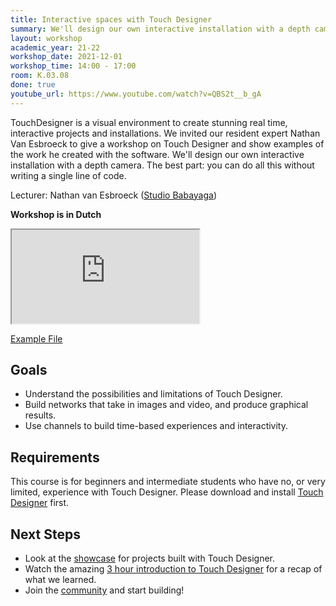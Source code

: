```yaml
---
title: Interactive spaces with Touch Designer
summary: We'll design our own interactive installation with a depth camera.
layout: workshop
academic_year: 21-22
workshop_date: 2021-12-01
workshop_time: 14:00 - 17:00
room: K.03.08
done: true
youtube_url: https://www.youtube.com/watch?v=QBS2t__b_gA
---
```


TouchDesigner is a visual environment to create stunning real time, interactive projects and installations. We invited our resident expert Nathan Van Esbroeck to give a workshop on Touch Designer and show examples of the work he created with the software. We'll design our own interactive installation with a depth camera. The best part: you can do all this without writing a single line of code.

Lecturer: Nathan van Esbroeck ([Studio Babayaga](http://studio.babayaga.be))

**Workshop is in Dutch**

<div class="embed-responsive embed-responsive-16by9">
  <iframe class="embed-responsive-item" src="https://www.youtube.com/embed/QBS2t__b_gA"></iframe>
</div>

<a href="https://codespace.help/media/workshops/21-22-interactive-spaces-with-touch-designer/ExampleFile.toe">Example File</a>

## Goals

- Understand the possibilities and limitations of Touch Designer.
- Build networks that take in images and video, and produce graphical results.
- Use channels to build time-based experiences and interactivity.

## Requirements

This course is for beginners and intermediate students who have no, or very limited, experience with Touch Designer. Please download and install [Touch Designer](https://derivative.ca/download) first.

## Next Steps

- Look at the [showcase](https://derivative.ca/showcase) for projects built with Touch Designer.
- Watch the amazing [3 hour introduction to Touch Designer](https://www.youtube.com/watch?v=wmM1lCWtn6o) for a recap of what we learned.
- Join the [community](https://forum.derivative.ca/) and start building!
